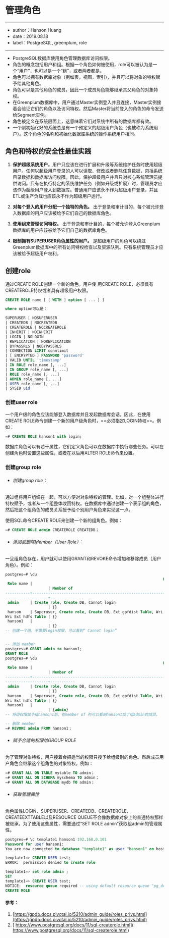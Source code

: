 # 管理角色

---
- author：Hanson Huang
- date：2019.08.18
- label：PostgreSQL, greenplum, role
---
- PostgreSQL数据库使用角色管理数据库访问权限。
- 角色的概念包括用户和组。根据一个角色如何被使用，role可以被认为是一个“用户”，也可以是一个“组”，或者两者都是。
- 角色可以拥有数据库对象（例如表，视图，索引），并且可以将对象的特权赋予给其他角色。
- 角色可以是其他角色的成员，因此一个成员角色能够继承其父角色的对象特权。
- 在Greenplum数据库中，用户通过Master实例登入并且连接，Master实例接着会验证它们的角色以及访问特权。然后Master将当前登入的角色的命令发送给Segment实例。
- 角色被定义在系统层面上，这意味着它们对系统中所有的数据库都有效。
- 一个刚初始化好的系统总是有一个预定义的超级用户角色（也被称为系统用户）。这个角色的名称和初始化数据库系统的操作系统用户相同。


## 角色和特权的安全性最佳实践
1. **保护超级系统用户**。用户只应该在进行扩展和升级等系统维护任务时使用超级用户。任何以超级用户登录的人可以读取、修改或者删除任意数据，包括系统目录数据和数据库访问权限。因此，保护超级用户并且只对核心系统管理员提供访问。只有在执行特定的系统维护任务（例如升级或扩展）时，管理员才应该作为超级用户登入到数据库。普通用户应该永不作为超级用户登录，并且ETL或生产负载也应该永不作为超级用户运行。

2. **对每个登入的用户分配一个独特的角色。** 出于登录和审计目的，每个被允许登入数据库的用户应该被给予它们自己的数据库角色。
3. **使用组来管理访问特权。** 出于登录和审计目的，每个被允许登入Greenplum数据库的用户应该被给予它们自己的数据库角色。

4. **限制拥有SUPERUSER角色属性的用户。** 是超级用户的角色可以绕过Greenplum数据库中的所有访问特权检查以及资源队列。只有系统管理员才应该被给予超级用户权利。

## 创建role
通过CREATE ROLE创建一个新的角色。用户使
用CREATE ROLE，必须具有CREATEROLE特权或者具有超级用户权限。
```SQL
CREATE ROLE name [ [ WITH ] option [ ... ] ]

where option可以是：

SUPERUSER | NOSUPERUSER
| CREATEDB | NOCREATEDB
| CREATEROLE | NOCREATEROLE
| INHERIT | NOINHERIT
| LOGIN | NOLOGIN
| REPLICATION | NOREPLICATION
| BYPASSRLS | NOBYPASSRLS
| CONNECTION LIMIT connlimit
| [ ENCRYPTED ] PASSWORD 'password'
| VALID UNTIL 'timestamp'
| IN ROLE role_name [, ...]
| IN GROUP role_name [, ...]
| ROLE role_name [, ...]
| ADMIN role_name [, ...]
| USER role_name [, ...]
| SYSID uid
```

### 创建user role
一个用户级的角色应该能够登入数据库并且发起数据库会话。因此，在使用CREATE ROLE命令创建一个新的用户级角色时，==必须指定LOGIN特权==。例如：

```SQL 
=# CREATE ROLE hanson1 with login;
```
数据库角色可以有若干属性，它们定义角色可以在数据库中执行哪些任务。可以在创建角色时设置这些属性，或者在以后用ALTER ROLE命令来设置。

### 创建group role
- ###### 创建group role：
通过组将用户组织在一起，可以方便对对象特权的管理。比如，对一个组整体进行特权赋予，或者从一个组整体收回特权。在数据库中通过创建一个表示组的角色，然后把这个组角色的成员关系授予给个别用户角色来实现这一点。

使用SQL命令CREATE ROLE来创建一个新的组角色。例如：
```SQL
=# CREATE ROLE admin CREATEROLE CREATEDB；
```

- ###### 添加或删除Member（User Role）：
一旦组角色存在，用户就可以使用GRANT和REVOKE命令增加和移除成员（用户角色）。例如：
```SQL
postgres=# \du
                                                                      List of roles
 Role name |                                                           Attributes
                   | Member of
-----------+--------------------------------------------------------------------------------------------------------------
-------------------+-----------
 admin     | Create role, Create DB, Cannot login
                   | {}
 hanson    | Superuser, Create role, Create DB, Ext gpfdist Table, Wri Ext gpfdist Table, Ext http Table, Ext hdfs Table,
Wri Ext hdfs Table | {}
 hanson1   |
                   | {}
-- 创建一个组，不需要login权限，可以看到“ Cannot login”


-- 添加 member
postgres=# GRANT admin to hanson1;
GRANT ROLE
postgres=# \du
                                                                      List of roles
 Role name |                                                           Attributes
                   | Member of
-----------+--------------------------------------------------------------------------------------------------------------
-------------------+-----------
 admin     | Create role, Create DB, Cannot login
                   | {}
 hanson    | Superuser, Create role, Create DB, Ext gpfdist Table, Wri Ext gpfdist Table, Ext http Table, Ext hdfs Table,
Wri Ext hdfs Table | {}
 hanson1   |
                   | {admin}
-- 将组权限赋予给hanson1后，在member of 列可以看到hanson1成了组admin的成员。

-- 删除 member
=# REVOKE admin FROM hanson1；
```


- ###### 赋予合适的权限给GROUP ROLE
为了管理对象特权，用户接着会把适当的权限只授予给组级别的角色。然后成员用户角色会继承这个组角色的对象特权。例如：

```SQL
=# GRANT ALL ON TABLE mytable TO admin；
=# GRANT ALL ON SCHEMA myschema TO admin；
=# GRANT ALL ON DATABASE mydb TO admin；
```


- ###### 获取管理属性
角色属性LOGIN、SUPERUSER、CREATEDB、CREATEROLE、CREATEEXTTABLE以及RESOURCE QUEUE不会像数据库对象上的普通特权那样被继承。为了使用这些属性，需要通过“SET ROLE admin”获取组admin的管理属性。

```SQL
postgres=# \c template1 hanson1 192.168.0.101
Password for user hanson1:
You are now connected to database "template1" as user "hanson1" on host "192.168.0.101" at port "5432".

template1=> CREATE USER test;
ERROR:  permission denied to create role

template1=> set role admin ;
SET
template1=> CREATE USER test;
NOTICE:  resource queue required -- using default resource queue "pg_default"
CREATE ROLE
```

#### 参考：
1. [https://gpdb.docs.pivotal.io/5210/admin_guide/roles_privs.html](https://gpdb.docs.pivotal.io/5210/admin_guide/roles_privs.html)
2. [ https://www.postgresql.org/docs/11/sql-createrole.html]( https://www.postgresql.org/docs/11/sql-createrole.html)




